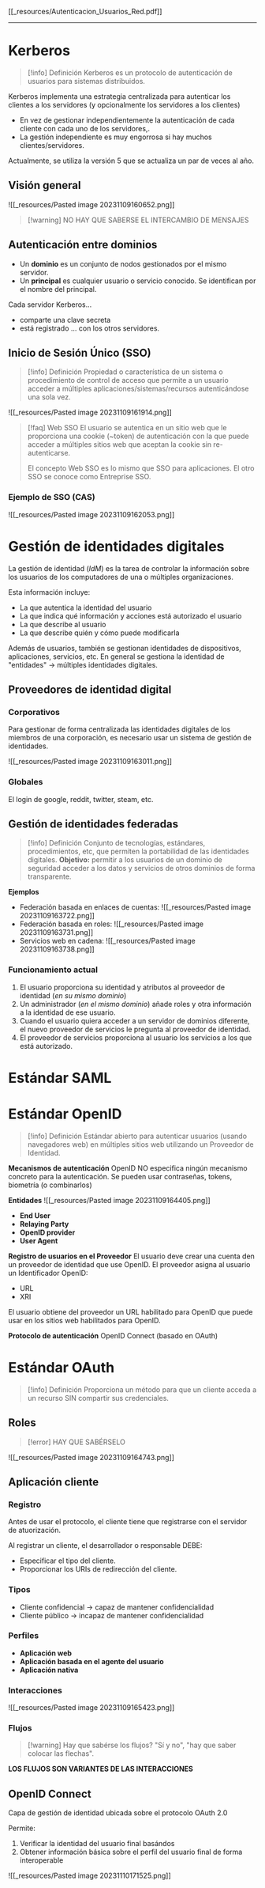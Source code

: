 [[_resources/Autenticacion_Usuarios_Red.pdf]]

---

# Kerberos
> [!info] Definición
> Kerberos es un protocolo de autenticación de usuarios para sistemas distribuidos.


Kerberos implementa una estrategia centralizada para autenticar los clientes a los servidores (y opcionalmente los servidores a los clientes)
- En vez de gestionar independientemente la autenticación de cada cliente con cada uno de los servidores,.
- La gestión independiente es muy engorrosa si hay muchos clientes/servidores.

Actualmente, se utiliza la versión 5 que se actualiza un par de veces al año.

## Visión general
![[_resources/Pasted image 20231109160652.png]]

> [!warning] NO HAY QUE SABERSE EL INTERCAMBIO DE MENSAJES

## Autenticación entre dominios
- Un **dominio** es un conjunto de nodos gestionados por el mismo servidor.
- Un **principal** es cualquier usuario o servicio conocido. Se identifican por el nombre del principal.

Cada servidor Kerberos...
- comparte una clave secreta
- está registrado
... con los otros servidores.


## Inicio de Sesión Único (SSO)
> [!info] Definición
> Propiedad o característica de un sistema o procedimiento de control de acceso que permite a un usuario acceder a múltiples aplicaciones/sistemas/recursos autenticándose una sola vez.

![[_resources/Pasted image 20231109161914.png]]

> [!faq] Web SSO
> El usuario se autentica en un sitio web que le proporciona una cookie (~token) de autenticación con la que puede acceder a múltiples sitios web que aceptan la cookie sin re-autenticarse.
> 
> El concepto Web SSO es lo mismo que SSO para aplicaciones. El otro SSO se conoce como Entreprise SSO.


### Ejemplo de SSO (CAS)
![[_resources/Pasted image 20231109162053.png]]

# Gestión de identidades digitales
La gestión de identidad (*IdM*) es la tarea de controlar la información sobre los usuarios de los computadores de una o múltiples organizaciones.

Esta información incluye:
- La que autentica la identidad del usuario
- La que indica qué información y acciones está autorizado el usuario
- La que describe al usuario
- La que describe quién y cómo puede modificarla

Además de usuarios, también se gestionan identidades de dispositivos, aplicaciones, servicios, etc. En general se gestiona la identidad de "entidades" → múltiples identidades digitales.
## Proveedores de identidad digital 

### Corporativos
Para gestionar de forma centralizada las identidades digitales de los miembros de una corporación, es necesario usar un sistema de gestión de identidades.

![[_resources/Pasted image 20231109163011.png]]

### Globales
El login de google, reddit, twitter, steam, etc.

## Gestión de identidades federadas
> [!info] Definición
> Conjunto de tecnologías, estándares, procedimientos, etc, que permiten la portabilidad de las identidades digitales.
> **Objetivo:** permitir a los usuarios de un dominio de seguridad acceder a los datos y servicios de otros dominios de forma transparente.
> 

**Ejemplos**
- Federación basada en enlaces de cuentas: ![[_resources/Pasted image 20231109163722.png]]
- Federación basada en roles: ![[_resources/Pasted image 20231109163731.png]]
- Servicios web en cadena: ![[_resources/Pasted image 20231109163738.png]]

### Funcionamiento actual
1. El usuario proporciona su identidad y atributos al proveedor de identidad (*en su mismo dominio*)
2. Un administrador (*en el mismo dominio*) añade roles y otra información a la identidad de ese usuario.
3. Cuando el usuario quiera acceder a un servidor de dominios diferente, el nuevo proveedor de servicios le pregunta al proveedor de identidad.
4. El proveedor de servicios proporciona al usuario los servicios a los que está autorizado.

# Estándar SAML

# Estándar OpenID
> [!info] Definición
> Estándar abierto para autenticar usuarios (usando navegadores web) en múltiples sitios web utilizando un Proveedor de Identidad.

**Mecanismos de autenticación**
OpenID NO especifica ningún mecanismo concreto para la autenticación.
Se pueden usar contraseñas, tokens, biometría (o combinarlos)

**Entidades**
![[_resources/Pasted image 20231109164405.png]]

- **End User**
- **Relaying Party**
- **OpenID provider**
- **User Agent**

**Registro de usuarios en el Proveedor**
El usuario deve crear una cuenta den un proveedor de identidad que use OpenID.
El proveedor asigna al usuario un Identificador OpenID:
- URL
- XRI

El usuario obtiene del proveedor un URL habilitado para OpenID que puede usar en los sitios web habilitados para OpenID.

**Protocolo de autenticación**
OpenID Connect (basado en OAuth)

# Estándar OAuth
> [!info] Definición
> Proporciona un método para que un cliente acceda a un recurso SIN compartir sus credenciales.

## Roles
> [!error] HAY QUE SABÉRSELO

![[_resources/Pasted image 20231109164743.png]]

## Aplicación cliente
### Registro
Antes de usar el protocolo, el cliente tiene que registrarse con el servidor de atuorización.

Al registrar un cliente, el desarrollador o responsable DEBE:
- Especificar el tipo del cliente.
- Proporcionar los URIs de redirección del cliente.

### Tipos
- Cliente confidencial → capaz de mantener confidencialidad
- Cliente público → incapaz de mantener confidencialidad

### Perfiles
- **Aplicación web**
- **Aplicación basada en el agente del usuario**
- **Aplicación nativa**

### Interacciones
![[_resources/Pasted image 20231109165423.png]]

### Flujos
> [!warning] Hay que sabérse los flujos?
> "Sí y no", "hay que saber colocar las flechas".

**LOS FLUJOS SON VARIANTES DE LAS INTERACCIONES**

## OpenID Connect
Capa de gestión de identidad ubicada sobre el protocolo OAuth 2.0

Permite:
1. Verificar la identidad del usuario final basándos
2. Obtener información básica sobre el perfil del usuario final de forma interoperable

![[_resources/Pasted image 20231110171525.png]]